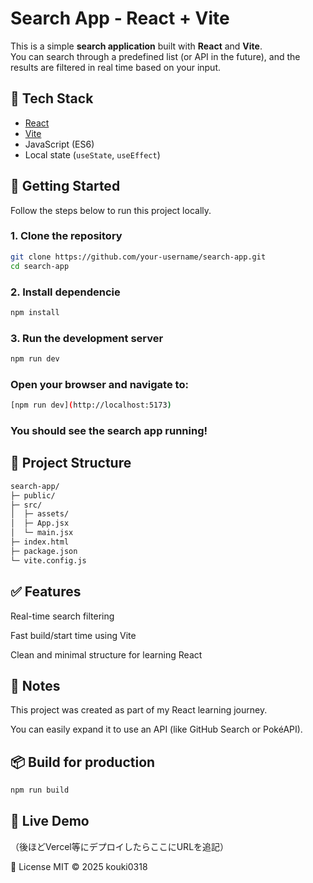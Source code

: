 # Search App - React + Vite

This is a simple **search application** built with **React** and **Vite**.  
You can search through a predefined list (or API in the future), and the results are filtered in real time based on your input.

## 🔧 Tech Stack

- [React](https://reactjs.org/)
- [Vite](https://vitejs.dev/)
- JavaScript (ES6)
- Local state (`useState`, `useEffect`)

## 🚀 Getting Started

Follow the steps below to run this project locally.

### 1. Clone the repository

```bash
git clone https://github.com/your-username/search-app.git
cd search-app
```
### 2. Install dependencie

```bash
npm install
```

### 3. Run the development server

```bash
npm run dev
```

### Open your browser and navigate to:

```bash
[npm run dev](http://localhost:5173)
```

### You should see the search app running!

## 📁 Project Structure

```bash
search-app/
├─ public/
├─ src/
│  ├─ assets/
│  ├─ App.jsx
│  └─ main.jsx
├─ index.html
├─ package.json
└─ vite.config.js
```

## ✅ Features
Real-time search filtering

Fast build/start time using Vite

Clean and minimal structure for learning React

## 📝 Notes
This project was created as part of my React learning journey.

You can easily expand it to use an API (like GitHub Search or PokéAPI).

## 📦 Build for production

```bash
npm run build
```

## 🔗 Live Demo
（後ほどVercel等にデプロイしたらここにURLを追記）

📄 License
MIT © 2025 kouki0318

